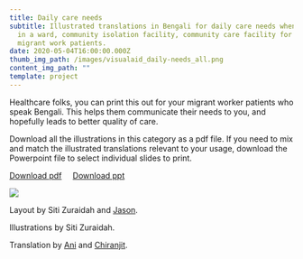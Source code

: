 ```yaml
---
title: Daily care needs
subtitle: Illustrated translations in Bengali for daily care needs when staying
  in a ward, community isolation facility, community care facility for COVID-19
  migrant work patients.
date: 2020-05-04T16:00:00.000Z
thumb_img_path: /images/visualaid_daily-needs_all.png
content_img_path: ""
template: project
---
```

Healthcare folks, you can print this out for your migrant worker patients who speak Bengali. This helps them communicate their needs to you, and hopefully leads to better quality of care.

Download all the illustrations in this category as a pdf file. If you need to mix and match the illustrated translations relevant to your usage, download the Powerpoint file to select individual slides to print.

<a class="button" id="download-button" href="https://bit.ly/visualaid-dailyneeds-pdf"  target="_blank" rel="noopener" style="margin-bottom: 0.75em;">Download pdf</a> &nbsp;&nbsp;&nbsp; <a class="button" id="download-button" href="https://bit.ly/visualaid-dailyneeds-ppt" target="_blank" rel="noopener" style="margin-bottom: 0.75em;">Download ppt</a>

<!-- <table><thead><tr><th>Download all the illustrations in this category as a pdf file.</th><th>Download as Powerpoint file to mix and match the illustrated translations relevant to your usage.</th></tr></thead><tbody><tr><td><a class="button" href="https://google.com">Download images</a></td><td><a class="button" href="https://google.com">Download ppt</a></td></tr></tbody></table> -->

![](/images/visualaid_daily-needs_all.png)

Layout by Siti Zuraidah and <a href="https://jasonleow.carrd.co/" target="_blank" rel="noopener">Jason</a>[](https://jasonleow.carrd.co/).

Illustrations by Siti Zuraidah.

Translation by <a href="https://adhikary.net/" target="_blank" rel="noopener">Ani</a> and <a href="https://www.facebook.com/sgtranslationcovid/" target="_blank" rel="noopener">Chiranjit</a>.
